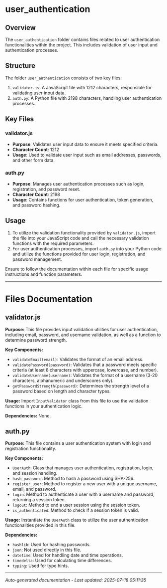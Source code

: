 # user_authentication

## Overview
The `user_authentication` folder contains files related to user authentication functionalities within the project. This includes validation of user input and authentication processes.

## Structure
The folder `user_authentication` consists of two key files:
1. `validator.js`: A JavaScript file with 1212 characters, responsible for validating user input data.
2. `auth.py`: A Python file with 2198 characters, handling user authentication processes.

## Key Files
### validator.js
- **Purpose**: Validates user input data to ensure it meets specified criteria.
- **Character Count**: 1212
- **Usage**: Used to validate user input such as email addresses, passwords, and other form data.

### auth.py
- **Purpose**: Manages user authentication processes such as login, registration, and password reset.
- **Character Count**: 2198
- **Usage**: Contains functions for user authentication, token generation, and password hashing.

## Usage
1. To utilize the validation functionality provided by `validator.js`, import the file into your JavaScript code and call the necessary validation functions with the required parameters.
2. For user authentication processes, import `auth.py` into your Python code and utilize the functions provided for user login, registration, and password management.

Ensure to follow the documentation within each file for specific usage instructions and function parameters.

---

# Files Documentation

## validator.js

**Purpose:** This file provides input validation utilities for user authentication, including email, password, and username validation, as well as a function to determine password strength.

**Key Components:**
- `validateEmail(email)`: Validates the format of an email address.
- `validatePassword(password)`: Validates that a password meets specific criteria (at least 8 characters with uppercase, lowercase, and number).
- `validateUsername(username)`: Validates the format of a username (3-20 characters, alphanumeric and underscores only).
- `getPasswordStrength(password)`: Determines the strength level of a password based on length and character types.

**Usage:** Import `InputValidator` class from this file to use the validation functions in your authentication logic.

**Dependencies:** None.

## auth.py

**Purpose:** This file contains a user authentication system with login and registration functionality.

**Key Components:**
- `UserAuth`: Class that manages user authentication, registration, login, and session handling.
- `hash_password`: Method to hash a password using SHA-256.
- `register_user`: Method to register a new user with a unique username, email, and password.
- `login`: Method to authenticate a user with a username and password, returning a session token.
- `logout`: Method to end a user session using the session token.
- `is_authenticated`: Method to check if a session token is valid.

**Usage:** Instantiate the `UserAuth` class to utilize the user authentication functionalities provided in this file.

**Dependencies:** 
- `hashlib`: Used for hashing passwords.
- `json`: Not used directly in this file.
- `datetime`: Used for handling date and time operations.
- `timedelta`: Used for calculating time differences.
- `typing`: Used for type hints.

---
*Auto-generated documentation - Last updated: 2025-07-18 05:11:35*
